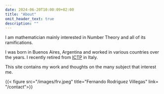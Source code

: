 ```yaml
---
date: 2024-06-20T10:00:09+02:00
title: "About"
omit_header_text: true
description: ""
---
```


I am mathematician mainly interested in Number Theory and all of its
ramifications.

I was born in Buenos Aires, Argentina and worked in various countries
over the years. I recently retired from [ICTP](www.ictp.it) in Italy.

This site contains my work and thoughts on the many subject that
interest me.

{{< figure src="/images/frv.jpeg" title="Fernando Rodriguez Villegas" link= "/contact">}}

